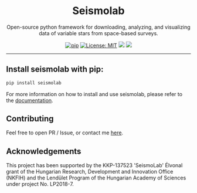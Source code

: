 <div align="center">

# **Seismolab**

Open-source python framework for downloading, analyzing, and visualizing data of variable stars from space-based surveys. 

[![pip](https://img.shields.io/badge/pip-install%20seismolab-blue.svg)](https://pypi.org/project/seismolab/)
[![License: MIT](https://img.shields.io/badge/License-MIT-orange.svg)](https://opensource.org/licenses/MIT)
[![](https://img.shields.io/badge/Homepage-Seismolab-brightgreen)](https://konkoly.hu/staff/lmolnar/seismolab/)
<a href="https://seismolab.readthedocs.io/en/latest/index.html"><img src="https://img.shields.io/badge/read-the_docs-4D827F.svg?style=flat"/></a>

</div>

--------------------------------------------------------------------------------

## Install seismolab with pip:

```bash
pip install seismolab
```

For more information on how to install and use seismolab, please refer to the [documentation](https://seismolab.readthedocs.io/en/latest/index.html).

## Contributing
Feel free to open PR / Issue, or contact me [here](bodi.attila@csfk.org).

## Acknowledgements
This project has been supported by the KKP-137523 'SeismoLab' Élvonal grant of the Hungarian Research, Development and Innovation Office (NKFIH) and the Lendület Program of the Hungarian Academy of Sciences under project No. LP2018-7.
